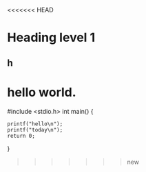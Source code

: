 <<<<<<< HEAD
# Heading level 1
## h
hello world.
=======

#include <stdio.h>
int main()
{

    printf("hello\n");
    printf("today\n");
    return 0;
}
>>>>>>> new
